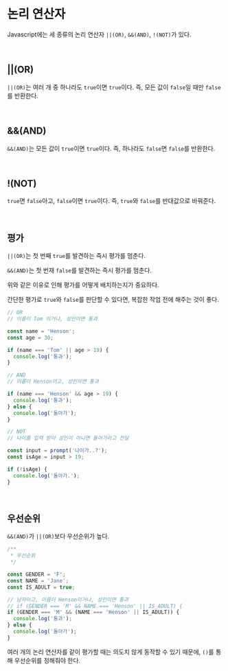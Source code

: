 # 논리 연산자

Javascript에는 세 종류의 논리 연산자 `||(OR)`, `&&(AND)`, `!(NOT)`가 있다.

<br />

## ||(OR)

`||(OR)`는 여러 개 중 하나라도 `true`이면 `true`이다. 즉, 모든 값이 `false`일 때만 `false`를 반환한다.

<br />

## &&(AND)

`&&(AND)`는 모든 값이 `true`이면 `true`이다. 즉, 하나라도 `false`면 `false`를 반환한다.

<br />

## !(NOT)

`true`면 `false`아고, `false`이면 `true`이다. 즉, `true`와 `false`를 반대값으로 바꿔준다.

<br />

## 평가

`||(OR)`는 첫 번째 `true`를 발견하는 즉시 평가를 멈춘다.

`&&(AND)`는 첫 번재 `false`를 발견하는 즉시 평가를 멈춘다.

위와 같은 이유로 인해 평가를 어떻게 배치하는지가 중요하다.

간단한 평가로 `true`와 `false`를 판단할 수 있다면, 복잡한 작업 전에 해주는 것이 좋다.

```javascript
// OR
// 이름이 Tom 이거나, 성인이면 통과

const name = 'Henson';
const age = 30;

if (name === 'Tom' || age > 19) {
  console.log('통과');
}

// AND
// 이름이 Henson이고, 성인이면 통과

if (name === 'Henson' && age > 19) {
  console.log('통과');
} else {
  console.log('돌아가');
}

// NOT
// 나이를 입력 받아 성인이 아니면 돌아가라고 전달

const input = prompt('나이가..?');
const isAge = input > 19;

if (!isAge) {
  console.log('돌아가.');
}
```

<br />

## 우선순위

`&&(AND)`가 `||(OR)`보다 우선순위가 높다.

```javascript
/**
 * 우선순위
 */

const GENDER = 'F';
const NAME = 'Jane';
const IS_ADULT = true;

// 남자이고, 이름이 Henson이거나, 성인이면 통과
// if (GENDER === 'M' && NAME === 'Henson' || IS_ADULT) {
if (GENDER === 'M' && (NAME === 'Henson' || IS_ADULT)) {
  console.log('통과');
} else {
  console.log('돌아가');
}
```

여러 개의 논리 연산자를 같이 평가할 때는 의도치 않게 동작할 수 있기 때문에, `()`를 통해 우선순위를 정해줘야 한다.
